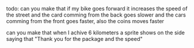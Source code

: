 




todo:
can you make that if my bike goes forward it increases the speed of the street and the card comming from the back goes slower and the cars comming from the front goes faster, also the coins moves faster

can you make that when I achive 6 kilometers a sprite shows on the side saying that "Thank you for the package and the speed"